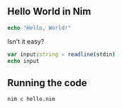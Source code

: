 ## Hello World in Nim

```nim
echo "Hello, World!"
```
Isn't it easy?

```nim
var input:string = readline(stdin)
echo input
```
## Running the code

```bash
nim c hello.nim
```
